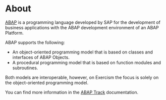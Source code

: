 # About

[ABAP][abap] is a programming language developed by SAP for the development of business applications with the ABAP development environment of an ABAP Platform.

ABAP supports the following:

- An object-oriented programming model that is based on classes and interfaces of ABAP Objects.
- A procedural programming model that is based on function modules and subroutines.

Both models are interoperable, however, on Exercism the focus is solely on the object-oriented programming model.

You can find more information in the [ABAP Track][docs] documentation.

[abap]: https://help.sap.com/doc/abapdocu_latest_index_htm/latest/en-US/index.htm?file=abenabap_oview.htm
[docs]: https://exercism.org/docs/tracks/abap